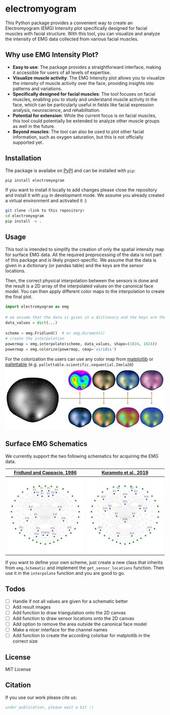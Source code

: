 # electromyogram

<!-- Create a teaser plot figure here -->

This Python package provides a convenient way to create an Electromyogram (EMG) Intensity plot specifically designed for facial muscles with facial structure. With this tool, you can visualize and analyze the intensity of EMG data collected from various facial muscles.

## Why use EMG Intensity Plot?

- **Easy to use**: The package provides a straightforward interface, making it accessible for users of all levels of expertise.
- **Visualize muscle activity**: The EMG Intensity plot allows you to visualize the intensity of muscle activity over the face, providing insights into patterns and variations.
- **Specifically designed for facial muscles**: The tool focuses on facial muscles, enabling you to study and understand muscle activity in the face, which can be particularly useful in fields like facial expression analysis, neuroscience, and rehabilitation.
- **Potential for extension**: While the current focus is on facial muscles, this tool could potentially be extended to analyze other muscle groups as well in the future.
- **Beyond muscles**: The tool can also be used to plot other facial information, such as oxygen saturation, but this is not officially supported yet.

## Installation

The package is availabe on [PyPI](https://pypi.org/project/electromyogram/) and can be installed with `pip`:
  
```bash
pip install electromyogram
```

If you want to install it locally to add changes please close the repository and install it with `pip` in development mode.
We assume you already created a virtual environment and activated it :)

```bash
git clone <link to this repository>
cd electromyogram
pip install -e .
```

## Usage

This tool is intended to simplify the creation of only the spatial intensity map for surface EMG data.
All the required preprocessing of the data is not part of this package and is likely project-specific.
We assume that the data is given in a dictionary (or pandas table) and the keys are the sensor locations.

Then, the correct physical interpolation between the sensors is done and the result is a 2D array of the interpolated values on the canonical face model.
You can then apply different color maps to the interpolation to create the final plot.

```python
import electromyogram as emg

# we assume that the data is given in a dictionary and the keys are the sensor locations
data_values = dict(...)

scheme = emg.Fridlund()  # or emg.Kuramoto()
# create the interpolation
powermap = emg.interpolate(scheme, data_values, shape=(1024, 1024))
powermap = emg.colorize(powermap, cmap='viridis')
```

For the colorization the users can use any color map from [matplotlib](https://matplotlib.org/stable/tutorials/colors/colormaps.html) or [pallettable](https://jiffyclub.github.io/palettable/) (e.g. `pallettable.scientific.sequential.Imola20`)
![Colors](files/colorization.jpg)

## Surface EMG Schematics

We currently support the two following schematics for acquiring the EMG data.

| [Fridlund and Cappacio, 1986](https://pubmed.ncbi.nlm.nih.gov/3809364/) | [Kuramoto et al., 2019](https://onlinelibrary.wiley.com/doi/10.1002/npr2.12059) |
|---|---|
| ![Locations ](files/locations_fridlund.jpg)  |  ![Locations ](files/locations_kuramoto.jpg) |

If you want to define your own scheme, just create a new class that inherits from `emg.Schematic` and implement the `get_sensor_locations` function.
Then use it in the `interpolate` function and you are good to go.

## Todos

- [ ] Handle if not all values are given for a schematic better
- [ ] Add result images
- [ ] Add function to draw triangulation onto the 2D canvas
- [ ] Add function to draw sensor locations onto the 2D canvas
- [ ] Add option to remove the area outside the canonical face model 
- [ ] Make a nicer interface for the channel names
- [ ] Add function to create the according colorbar for matplotlib in the correct size

## License

MIT License

## Citation

If you use our work please cite us:

```bibtex
under publication, please wait a bit :)
```
